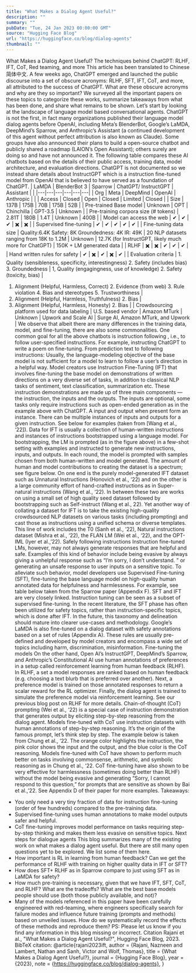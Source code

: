 ```yaml
---
title: "What Makes a Dialog Agent Useful?"
description: ""
summary: ""
pubDate: "Tue, 24 Jan 2023 00:00:00 GMT"
source: "Hugging Face Blog"
url: "https://huggingface.co/blog/dialog-agents"
thumbnail: ""
---
```


What Makes a Dialog Agent Useful?
The techniques behind ChatGPT: RLHF, IFT, CoT, Red teaming, and more
This article has been translated to Chinese 简体中文.
A few weeks ago, ChatGPT emerged and launched the public discourse into a set of obscure acronyms: RLHF, SFT, IFT, CoT, and more, all attributed to the success of ChatGPT. What are these obscure acronyms and why are they so important? We surveyed all the important papers on these topics to categorize these works, summarize takeaways from what has been done, and share what remains to be shown.
Let’s start by looking at the landscape of language model based conversational agents. ChatGPT is not the first, in fact many organizations published their language model dialog agents before OpenAI, including Meta’s BlenderBot, Google’s LaMDA, DeepMind’s Sparrow, and Anthropic’s Assistant (a continued development of this agent without perfect attribution is also known as Claude). Some groups have also announced their plans to build a open-source chatbot and publicly shared a roadmap (LAION’s Open Assistant); others surely are doing so and have not announced it.
The following table compares these AI chatbots based on the details of their public access, training data, model architecture, and evaluation directions. ChatGPT is not documented so we instead share details about InstructGPT which is a instruction fine-tuned model from OpenAI that is believed to have served as a foundation of ChatGPT.
| LaMDA | BlenderBot 3 | Sparrow | ChatGPT/ InstructGPT | Assistant | |
|---|---|---|---|---|---|
| Org | Meta | DeepMind | OpenAI | Anthropic | |
| Access | Closed | Open | Closed | Limited | Closed |
| Size | 137B | 175B | 70B | 175B | 52B |
| Pre-trained Base model |
Unknown | OPT | Chinchilla | GPT-3.5 | Unknown |
| Pre-training corpora size (# tokens) | 2.81T | 180B | 1.4T | Unknown | 400B |
| Model can access the web |
✔ | ✔ | ✔ | ✖️ | ✖️ |
| Supervised fine-tuning |
✔ | ✔ | ✔ | ✔ | ✔ |
| Fine-tuning data size |
Quality:6.4K Safety: 8K Groundedness: 4K IR: 49K |
20 NLP datasets ranging from 18K to 1.2M | Unknown | 12.7K (for InstructGPT, likely much more for ChatGPT) | 150K + LM generated data |
| RLHF | ✖️ | ✖️ | ✔ | ✔ | ✔ |
| Hand written rules for safety | ✔ | ✖️ | ✔ | ✖️ | ✔ |
| Evaluation criteria | 1. Quality (sensibleness, specificity, interestingness) 2. Safety (includes bias) 3. Groundedness |
1, Quality (engagingness, use of knowledge) 2. Safety (toxicity, bias) |
1. Alignment (Helpful, Harmless, Correct) 2. Evidence (from web) 3. Rule violation 4. Bias and stereotypes 5. Trustworthiness |
1. Alignment (Helpful, Harmless, Truthfulness) 2. Bias |
1. Alignment (Helpful, Harmless, Honesty) 2. Bias |
| Crowdsourcing platform used for data labeling | U.S. based vendor | Amazon MTurk | Unknown | Upwork and Scale AI | Surge AI, Amazon MTurk, and Upwork |
We observe that albeit there are many differences in the training data, model, and fine-tuning, there are also some commonalities. One common goal for all the above chatbots is instruction following , i.e., to follow user-specified instructions. For example, instructing ChatGPT to write a poem on fine-tuning.
From prediction text to following instructions:
Usually, the language-modeling objective of the base model is not sufficient for a model to learn to follow a user’s direction in a helpful way. Model creators use Instruction Fine-Tuning (IFT) that involves fine-tuning the base model on demonstrations of written directions on a very diverse set of tasks, in addition to classical NLP tasks of sentiment, text classification, summarization etc. These instruction demonstrations are made up of three main components — the instruction, the inputs and the outputs. The inputs are optional, some tasks only require instructions such as open-ended generation as in the example above with ChatGPT. A input and output when present form an instance. There can be multiple instances of inputs and outputs for a given instruction. See below for examples (taken from [Wang et al., ‘22]).
Data for IFT is usually a collection of human-written instructions and instances of instructions bootstrapped using a language model. For bootstrapping, the LM is prompted (as in the figure above) in a few-shot setting with examples and instructed to generate new instructions, inputs, and outputs. In each round, the model is prompted with samples chosen from both human-written and model generated. The amount of human and model contributions to creating the dataset is a spectrum; see figure below.
On one end is the purely model-generated IFT dataset such as Unnatural Instructions (Honovich et al., ‘22) and on the other is a large community effort of hand-crafted instructions as in Super-natural instructions (Wang et al., ‘22). In between these two are works on using a small set of high quality seed dataset followed by bootstrapping such as Self-instruct (Wang et al., 22). Yet another way of collating a dataset for IFT is to take the existing high-quality crowdsourced NLP datasets on various tasks (including prompting) and cast those as instructions using a unified schema or diverse templates. This line of work includes the T0 (Sanh et al., ‘22), Natural instructions dataset (Mishra et al., ‘22), the FLAN LM (Wei et al., ‘22), and the OPT-IML (Iyer et al.,’22).
Safely following instructions
Instruction fine-tuned LMs, however, may not always generate responses that are helpful and safe. Examples of this kind of behavior include being evasive by always giving a unhelpful response such as “I’m sorry, I don’t understand. ” or generating an unsafe response to user inputs on a sensitive topic. To alleviate such behavior, model developers use Supervised Fine-tuning (SFT), fine-tuning the base language model on high-quality human annotated data for helpfulness and harmlessness. For example, see table below taken from the Sparrow paper (Appendix F).
SFT and IFT are very closely linked. Instruction tuning can be seen as a subset of supervised fine-tuning. In the recent literature, the SFT phase has often been utilized for safety topics, rather than instruction-specific topics, which is done after IFT. In the future, this taxonomy and delineation should mature into clearer use-cases and methodology.
Google’s LaMDA is also fine-tuned on a dialog dataset with safety annotations based on a set of rules (Appendix A). These rules are usually pre-defined and developed by model creators and encompass a wide set of topics including harm, discrimination, misinformation.
Fine-tuning the models
On the other hand, Open AI’s InstructGPT, DeepMind’s Sparrow, and Anthropic’s Constitutional AI use human annotations of preferences in a setup called reinforcement learning from human feedback (RLHF). In RLHF, a set a model responses are ranked based on human feedback (e.g. choosing a text blurb that is preferred over another). Next, a preference model is trained on those annotated responses to return a scalar reward for the RL optimizer. Finally, the dialog agent is trained to simulate the preference model via reinforcement learning. See our previous blog post on RLHF for more details.
Chain-of-thought (CoT) prompting (Wei et al., ‘22) is a special case of instruction demonstration that generates output by eliciting step-by-step reasoning from the dialog agent. Models fine-tuned with CoT use instruction datasets with human annotations of step-by-step reasoning. It’s the origin of the famous prompt, let’s think step by step. The example below is taken from Chung et al., ‘22. The orange color highlights the instruction, the pink color shows the input and the output, and the blue color is the CoT reasoning.
Models fine-tuned with CoT have shown to perform much better on tasks involving commonsense, arithmetic, and symbolic reasoning as in Chung et al., ‘22.
CoT fine-tuning have also shown to be very effective for harmlessness (sometimes doing better than RLHF) without the model being evasive and generating “Sorry, I cannot respond to this question,” for prompts that are sensitive as shown by Bai et al.,’22. See Appendix D of their paper for more examples.
Takeaways:
- You only need a very tiny fraction of data for instruction fine-tuning (order of few hundreds) compared to the pre-training data.
- Supervised fine-tuning uses human annotations to make model outputs safer and helpful.
- CoT fine-tuning improves model performance on tasks requiring step-by-step thinking and makes them less evasive on sensitive topics.
Next steps for dialogue agents
This blog summarizes many of the existing work on what makes a dialog agent useful. But there are still many open questions yet to be explored. We list some of them here.
- How important is RL in learning from human feedback? Can we get the performance of RLHF with training on higher quality data in IFT or SFT?
- How does SFT+ RLHF as in Sparrow compare to just using SFT as in LaMDA for safety?
- How much pre-training is necessary, given that we have IFT, SFT, CoT, and RLHF? What are the tradeoffs? What are the best base models people should use (both those publicly available, and not)?
- Many of the models referenced in this paper have been carefully engineered with red-teaming, where engineers specifically search for failure modes and influence future training (prompts and methods) based on unveiled issues. How do we systematically record the effects of these methods and reproduce them?
PS: Please let us know if you find any information in this blog missing or incorrect.
Citation
Rajani et al., "What Makes a Dialog Agent Useful?", Hugging Face Blog, 2023.
BibTeX citation:
@article{rajani2023ift,
author = {Rajani, Nazneen and Lambert, Nathan and Sanh, Victor and Wolf, Thomas},
title = {What Makes a Dialog Agent Useful?},
journal = {Hugging Face Blog},
year = {2023},
note = {https://huggingface.co/blog/dialog-agents},
}